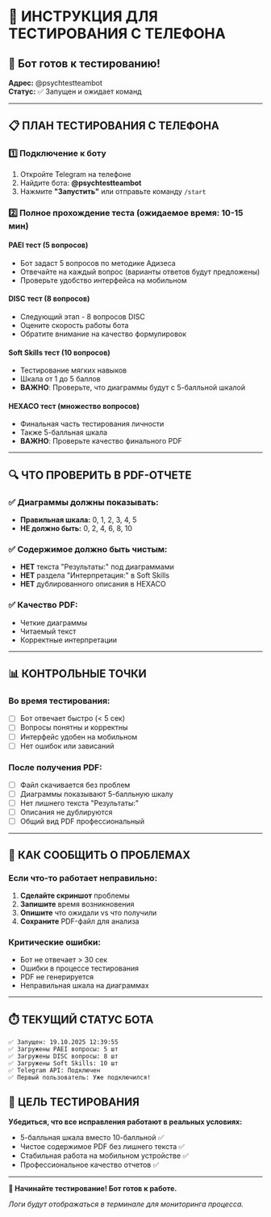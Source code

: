 # 📱 ИНСТРУКЦИЯ ДЛЯ ТЕСТИРОВАНИЯ С ТЕЛЕФОНА

## 🤖 Бот готов к тестированию!
**Адрес:** @psychtestteambot  
**Статус:** ✅ Запущен и ожидает команд

---

## 📋 ПЛАН ТЕСТИРОВАНИЯ С ТЕЛЕФОНА

### 1️⃣ Подключение к боту
1. Откройте Telegram на телефоне
2. Найдите бота: **@psychtestteambot**
3. Нажмите **"Запустить"** или отправьте команду `/start`

### 2️⃣ Полное прохождение теста (ожидаемое время: 10-15 мин)

#### PAEI тест (5 вопросов)
- Бот задаст 5 вопросов по методике Адизеса
- Отвечайте на каждый вопрос (варианты ответов будут предложены)
- Проверьте удобство интерфейса на мобильном

#### DISC тест (8 вопросов)  
- Следующий этап - 8 вопросов DISC
- Оцените скорость работы бота
- Обратите внимание на качество формулировок

#### Soft Skills тест (10 вопросов)
- Тестирование мягких навыков
- Шкала от 1 до 5 баллов
- **ВАЖНО**: Проверьте, что диаграммы будут с 5-балльной шкалой

#### HEXACO тест (множество вопросов)
- Финальная часть тестирования личности
- Также 5-балльная шкала
- **ВАЖНО**: Проверьте качество финального PDF

---

## 🔍 ЧТО ПРОВЕРИТЬ В PDF-ОТЧЕТЕ

### ✅ Диаграммы должны показывать:
- **Правильная шкала:** 0, 1, 2, 3, 4, 5
- **НЕ должно быть:** 0, 2, 4, 6, 8, 10

### ✅ Содержимое должно быть чистым:
- **НЕТ** текста "Результаты:" под диаграммами  
- **НЕТ** раздела "Интерпретация:" в Soft Skills
- **НЕТ** дублированного описания в HEXACO

### ✅ Качество PDF:
- Четкие диаграммы
- Читаемый текст
- Корректные интерпретации

---

## 📊 КОНТРОЛЬНЫЕ ТОЧКИ

### Во время тестирования:
- [ ] Бот отвечает быстро (< 5 сек)
- [ ] Вопросы понятны и корректны
- [ ] Интерфейс удобен на мобильном
- [ ] Нет ошибок или зависаний

### После получения PDF:
- [ ] Файл скачивается без проблем
- [ ] Диаграммы показывают 5-балльную шкалу
- [ ] Нет лишнего текста "Результаты:"
- [ ] Описания не дублируются
- [ ] Общий вид PDF профессиональный

---

## 🚨 КАК СООБЩИТЬ О ПРОБЛЕМАХ

### Если что-то работает неправильно:
1. **Сделайте скриншот** проблемы
2. **Запишите** время возникновения
3. **Опишите** что ожидали vs что получили
4. **Сохраните** PDF-файл для анализа

### Критические ошибки:
- Бот не отвечает > 30 сек
- Ошибки в процессе тестирования
- PDF не генерируется
- Неправильная шкала на диаграммах

---

## ⏱️ ТЕКУЩИЙ СТАТУС БОТА

```
✅ Запущен: 19.10.2025 12:39:55
✅ Загружены PAEI вопросы: 5 шт
✅ Загружены DISC вопросы: 8 шт  
✅ Загружены Soft Skills: 10 шт
✅ Telegram API: Подключен
✅ Первый пользователь: Уже подключился!
```

## 🎯 ЦЕЛЬ ТЕСТИРОВАНИЯ

**Убедиться, что все исправления работают в реальных условиях:**
- 5-балльная шкала вместо 10-балльной ✅
- Чистое содержимое PDF без лишнего текста ✅  
- Стабильная работа на мобильном устройстве ✅
- Профессиональное качество отчетов ✅

---

**🚀 Начинайте тестирование! Бот готов к работе.**

*Логи будут отображаться в терминале для мониторинга процесса.*